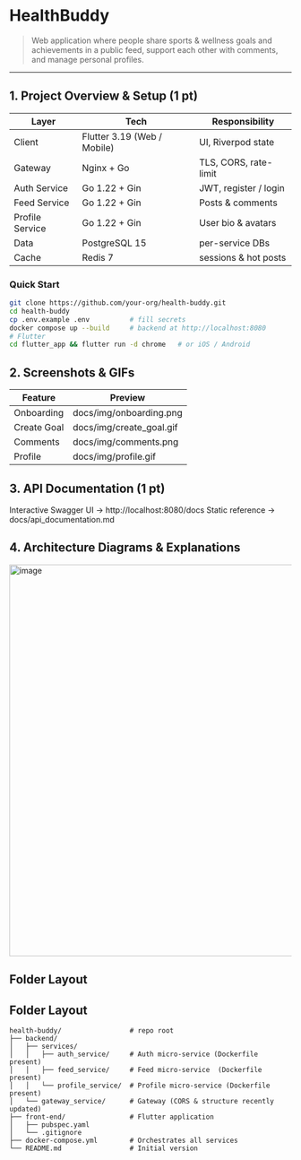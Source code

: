 # HealthBuddy
> Web application where people share sports & wellness goals and achievements in a public feed, support each other with comments, and manage personal profiles.

---

## 1. Project Overview & Setup (1 pt)

| Layer | Tech | Responsibility |
|-------|------|----------------|
| Client | Flutter 3.19 (Web / Mobile) | UI, Riverpod state |
| Gateway | Nginx + Go | TLS, CORS, rate-limit |
| Auth Service | Go 1.22 + Gin | JWT, register / login |
| Feed Service | Go 1.22 + Gin | Posts & comments |
| Profile Service | Go 1.22 + Gin | User bio & avatars |
| Data | PostgreSQL 15 | per-service DBs |
| Cache | Redis 7 | sessions & hot posts |

### Quick Start
```bash
git clone https://github.com/your-org/health-buddy.git
cd health-buddy
cp .env.example .env          # fill secrets
docker compose up --build     # backend at http://localhost:8080
# Flutter
cd flutter_app && flutter run -d chrome   # or iOS / Android
```

## 2. Screenshots & GIFs
| Feature     | Preview                    |
|-------------|----------------------------|
| Onboarding  | docs/img/onboarding.png    |
| Create Goal | docs/img/create_goal.gif   |
| Comments    | docs/img/comments.png      |
| Profile     | docs/img/profile.gif       |

## 3. API Documentation (1 pt)
Interactive Swagger UI → http://localhost:8080/docs
Static reference → docs/api_documentation.md

## 4. Architecture Diagrams & Explanations

<img width="1429" height="699" alt="image" src="https://github.com/user-attachments/assets/c47e17c3-7379-4da6-8b5a-a62f086295e3" />

## Folder Layout

## Folder Layout
```
health-buddy/                 # repo root
├── backend/
│   ├── services/
│   │   ├── auth_service/     # Auth micro-service (Dockerfile present)
│   │   ├── feed_service/     # Feed micro-service  (Dockerfile present)
│   │   └── profile_service/  # Profile micro-service (Dockerfile present)
│   └── gateway_service/      # Gateway (CORS & structure recently updated)
├── front-end/                # Flutter application
│   ├── pubspec.yaml
│   └── .gitignore
├── docker-compose.yml        # Orchestrates all services
└── README.md                 # Initial version
```
